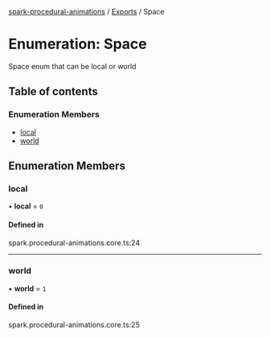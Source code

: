 [spark-procedural-animations](../README.md) / [Exports](../modules.md) / Space

# Enumeration: Space

Space enum that can be local or world

## Table of contents

### Enumeration Members

- [local](Space.md#local)
- [world](Space.md#world)

## Enumeration Members

### local

• **local** = ``0``

#### Defined in

spark.procedural-animations.core.ts:24

___

### world

• **world** = ``1``

#### Defined in

spark.procedural-animations.core.ts:25
